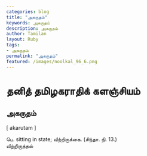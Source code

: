 ```yaml
---  
categories: blog  
title: "அகருதம்"
keywords: அகருதம்  
description: அகருதம்
author: Tamilan  
layout: Ruby  
tags:     
- அகருதம்
permalink: "அகருதம்"  
featured: /images/noolkal_96_6.png  
--- 
```

# தனித் தமிழகராதிக் களஞ்சியம்
## அகருதம்

[ akarutam ]  
  
பெ. sitting in state; வீற்றிருக்கை. (சிந்தா. நி. 13.)  
வீற்றிருத்தல்